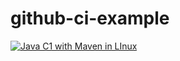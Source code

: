 # github-ci-example
[![Java C1 with Maven in LInux](https://github.com/BoraArseven/github-ci-example/actions/workflows/maven.yml/badge.svg)](https://github.com/BoraArseven/github-ci-example/actions/workflows/maven.yml)
